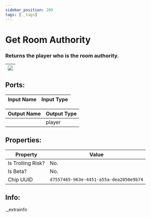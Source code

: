 ```yaml
---
sidebar_position: 209
tags: [._tags]
---
```


# Get Room Authority


### Returns the player who is the room authority.

| ![](https://images-ext-2.discordapp.net/external/MPmIaQzlEPmgGWlgi-WxBBXt0Bjv_zWPkg1y1f_sy3s/https/www.recroomcircuits.com/image/circuit/absolute-value?width=206&height=108) |
|-----|

## Ports:

| Input Name | Input Type |
|-----------|-----------|

| Output Name | Output Type |
|-----------|-----------|
|  | player |

## Properties:

| Property  | Value |
|-------------------|-----------|
| Is Trolling Risk? | No. |
| Is Beta? | No. |
| Chip UUID | `d7557465-963e-4451-a55a-dea2050e9b74` |

## Info:
._extrainfo